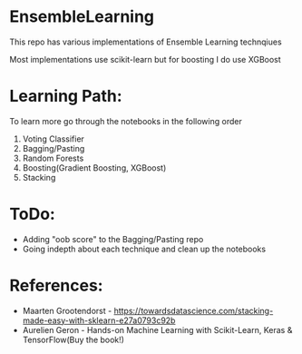 # EnsembleLearning
This repo has various implementations of Ensemble Learning technqiues

Most implementations use scikit-learn but for boosting I do use XGBoost

# Learning Path:
To learn more go through the notebooks in the following order
1. Voting Classifier
2. Bagging/Pasting
3. Random Forests
4. Boosting(Gradient Boosting, XGBoost)
5. Stacking


# ToDo:
* Adding "oob score" to the Bagging/Pasting repo
* Going indepth about each technique and clean up the notebooks

# References:
* Maarten Grootendorst - https://towardsdatascience.com/stacking-made-easy-with-sklearn-e27a0793c92b
* Aurelien Geron - Hands-on Machine Learning with Scikit-Learn, Keras & TensorFlow(Buy the book!)
